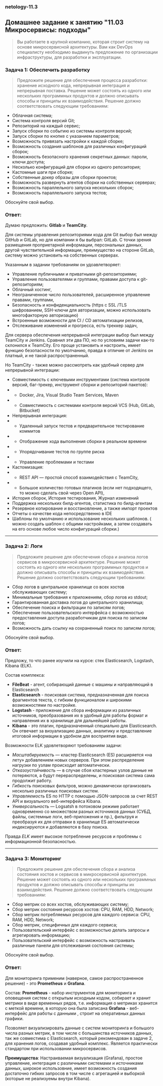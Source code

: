 ### netology-11.3
## Домашнее задание к занятию "11.03 Микросервисы: подходы"

>Вы работаете в крупной компанию, которая строит систему на основе микросервисной архитектуры. 
>Вам как DevOps специалисту необходимо выдвинуть предложение по организации инфраструктуры, для разработки и эксплуатации.

### Задача 1: Обеспечить разработку

>Предложите решение для обеспечения процесса разработки: хранение исходного кода, непрерывная интеграция и непрерывная поставка. Решение может состоять из одного или нескольких программных продуктов и должно описывать способы и принципы их взаимодействия.
>Решение должно соответствовать следующим требованиям:

* Облачная система;
* Система контроля версий Git;
* Репозиторий на каждый сервис;
* Запуск сборки по событию из системы контроля версий;
* Запуск сборки по кнопке с указанием параметров;
* Возможность привязать настройки к каждой сборке;
* Возможность создания шаблонов для различных конфигураций сборок;
* Возможность безопасного хранения секретных данных: пароли, ключи доступа;
* Несколько конфигураций для сборки из одного репозитория;
* Кастомные шаги при сборке;
* Собственные докер образы для сборки проектов;
* Возможность развернуть агентов сборки на собственных серверах;
* Возможность параллельного запуска нескольких сборок;
* Возможность параллельного запуска тестов;

Обоснуйте свой выбор.

### Ответ:
Думаю предложить: **Gitlab** и **TeamCity**.

Для  системы управления репозиториями кода для Git выбор был между GitHub и GitLab, но для компании я бы выбрал: GitLab.
С точки зрения размещения проприетарной информации, персональных данных, другой чувствительной информации, преимущество на стороне GitLab, систему можно установить на собственных серверах.

Указанным в задании требованиям он удоавлетворяет:
* Управление публичными и приватными git-репозиториями;
* Управление пользователями и группами, правами доступа к git-репозиториям;
* Облачный хостинг,
* Неограниченное число пользователей, расширенное управление правами, группами,
* Безопасность и конфиденциальность (https с SSL /TLS шифрованием, SSH-ключи для авторизации, можно использовать многофакторную авторизацию)
* Встроенные возможности для CI / CD автоматизации релизов,
* Отслеживание изменений и прогресса, есть треккер задач,

Для сервера обеспечения непрерывной интеграции выбор был между TeamCity и Jenkins. Сравнил эти два ПО, но по условиям задачи как-то склонился к TeamCity.
Его проще установить и настроить, имеет функцию безопасности по умолчанию, правда в отличие от Jenkins он платный, и не такой распространенный. 

Но TeamCity - также можно рассмотреть как удобный сервер для непрерывной интеграции:

* Совместимость с ключевыми инструментами (система контроля версий, баг-трекер, инструмент сборки и репозиторий пакетов): 
* * Docker, Jira, Visual Studio Team Services, Maven 
* * Совместимость с системами контроля версий VCS (Hub, GitLab, Bitbucket)
* Непрерывная интеграция: 
* * Удаленный запуск тестов и предварительное тестирование коммитов
* * Отображение хода выполнения сборки в реальном времени
* * Упорядочивание тестов по группе риска
* * Управление проблемами и тестами
* Кастомизация: 
* * REST API — простой способ взаимодействия с TeamCity, 
* * Большое количество готовых плагинов (если нет подходящего, то можно сделать свой через  Open API), 
* История сборок, История тестирования, Журнал изменений
* Поддержка нескольких билд-агентов, статистика по билд-агентам
* Резервное копирование и восстановление, а также импорт проектов
* Отчеты о качестве кода непосредственно в IDE
* Шаблоны по умолчанию и использование нескольких шаблонов. ( можно создать шаблон с общими настройками, а затем создавать на его основе любое число конфигураций сборки.)
---
### Задача 2: Логи

> Предложите решение для обеспечения сбора и анализа логов сервисов в микросервисной архитектуре. 
> Решение может состоять из одного или нескольких программных продуктов и должно описывать способы и принципы их взаимодействия.
> Решение должно соответствовать следующим требованиям:

* Сбор логов в центральное хранилище со всех хостов обслуживающих систему;
* Минимальные требования к приложениям, сбор логов из stdout;
* Гарантированная доставка логов до центрального хранилища;
* Обеспечение поиска и фильтрации по записям логов;
* Обеспечение пользовательского интерфейса с возможностью предоставления доступа разработчикам для поиска по записям логов;
* Возможность дать ссылку на сохраненный поиск по записям логов;

Обоснуйте свой выбор.

### Ответ:
Предложу, то что ранее изучили на курсе: стек Elasticsearch, Logstash, Kibana (ELK). 

Состав комплекса:
- **FileBeat** - агент, собирающий данные с машины и направляющий в Elasticsearch
- **Elasticsearch** - поисковая система, предназначенная для поиска фрагментов текста, с гибким функционалом и широкими возможностями по настройке.
- **Logstash** - приложение для сбора информации из различных источников, преобразования их в удобный для работы формат и направления их в хранилище для дальнейшей работы.
- **Kibana** - это плагин, предназначенный специально для Elasticsearch. Он отвечает за визуализацию данных, аналитику и представление итоговой информации в удобном для восприятия виде.

Возможности ELK удовлетворяют требованиям задачи:
* *Масштабируемость* — кластер Elasticsearch (ES) расширяется «на лету» добавлением новых серверов. При этом распределение нагрузки по узлам происходит автоматически.
* *Отказоустойчивость* — в случае сбоя кластерных узлов данные не потеряются, а будут перераспределены, и поисковая система сама продолжит работу.
* *Гибкость* поисковых фильтров, можно динамически организовать несколько различных поисковых систем.
* *Управляемость* ES по HTTP с помощью JSON-запросов за счет REST API и визуального веб-интерфейса Kibana.
* *Универсальность* — Logsatsh в потоковом режиме работает одновременно со множеством разных источников данных (СУБД, файлы, системные логи, веб-приложения и пр.), фильтруя и преобразуя их для отправки в хранилище ES автоматически индексируются и добавляются в базу поиска.

Правда *ELK* имеет высокое потребление ресурсов и проблемы с информационной безопасностью.

---
### Задача 3: Мониторинг

>Предложите решение для обеспечения сбора и анализа состояния хостов и сервисов в микросервисной архитектуре. 
> Решение может состоять из одного или нескольких программных продуктов и должно описывать способы и принципы их взаимодействия.
> Решение должно соответствовать следующим требованиям:

* Сбор метрик со всех хостов, обслуживающих систему;
* Сбор метрик состояния ресурсов хостов: CPU, RAM, HDD, Network;
* Сбор метрик потребляемых ресурсов для каждого сервиса: CPU, RAM, HDD, Network;
* Сбор метрик, специфичных для каждого сервиса;
* Пользовательский интерфейс с возможностью делать запросы и агрегировать информацию;
* Пользовательский интерфейс с возможность настраивать различные панели для отслеживания состояния системы;

Обоснуйте свой выбор.

### Ответ:

Для мониторинга применим (наверное, самое распространенное решение) - это **Prometheus** и **Grafana**. 

Состав:
**Prometheus** -  набор инструментов для мониторинга и оповещения систем с открытым исходным кодом,  собирает и хранит  метрики в виде  временных рядов, т.е. информация о метриках хранится с меткой времени, в которую она была записана
**Grafana** - веб-интерфейс для работы с данными , строит на оперативных данных графики. 

Позволяет визуализировать данные с систем мониторинга и большого числа разных метрик, в том числе с большинства источников данных, так же совместима с Elasticsearch, который рекомендован в задаче 2, для хранения логов, создавая удобный комплекс. Является практически стандартом при использовании микросервисов. 

**Преимущества**: 
Настраиваемая визуализация (Grafana), простое управление, интеграция с различными системами и источниками данных, широкое использовние, имеет возможность создания достаточно гибких запросов в том числе с агрегацией и выборкой (которые не реализуемы внутри Kibana).

